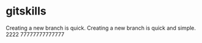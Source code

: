 # gitskills
Creating a new branch is quick.
Creating a new branch is quick and simple.
2222
77777777777777